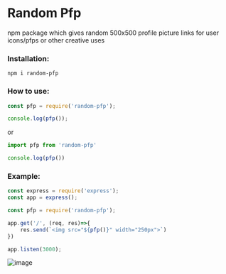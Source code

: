 # Random Pfp

npm package which gives random 500x500 profile picture links for user icons/pfps or other creative uses

### Installation:

```
npm i random-pfp
```

### How to use:

```js
const pfp = require('random-pfp');

console.log(pfp());
```

or

```js
import pfp from 'random-pfp'

console.log(pfp())
```

### Example:

```js
const express = require('express');
const app = express();

const pfp = require('random-pfp');

app.get('/', (req, res)=>{
    res.send(`<img src="${pfp()}" width="250px">`)
})

app.listen(3000);
```

![image](https://github.com/user-attachments/assets/ba269f9a-afaa-4254-b841-2b80e0757cb9)
